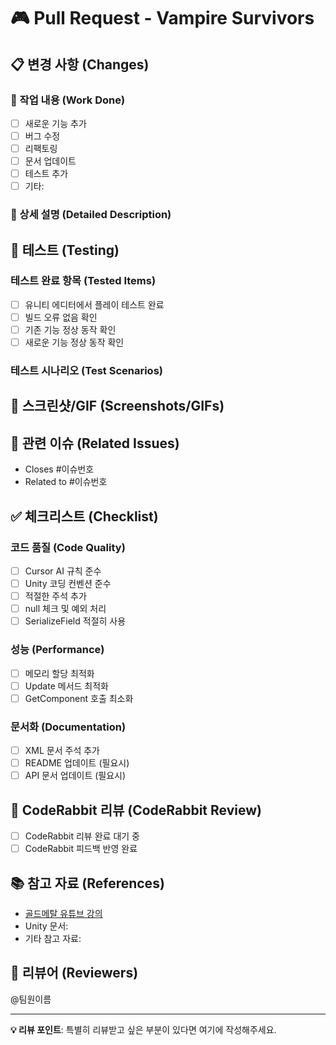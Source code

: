 # 🎮 Pull Request - Vampire Survivors

## 📋 변경 사항 (Changes)

<!-- 이번 PR에서 무엇을 변경했는지 간단히 설명해주세요 -->

### 🎯 작업 내용 (Work Done)
- [ ] 새로운 기능 추가
- [ ] 버그 수정
- [ ] 리팩토링
- [ ] 문서 업데이트
- [ ] 테스트 추가
- [ ] 기타: 

### 📝 상세 설명 (Detailed Description)

<!-- 변경 사항에 대한 자세한 설명을 작성해주세요 -->

## 🧪 테스트 (Testing)

### 테스트 완료 항목 (Tested Items)
- [ ] 유니티 에디터에서 플레이 테스트 완료
- [ ] 빌드 오류 없음 확인
- [ ] 기존 기능 정상 동작 확인
- [ ] 새로운 기능 정상 동작 확인

### 테스트 시나리오 (Test Scenarios)
<!-- 어떤 시나리오로 테스트했는지 설명해주세요 -->

## 📸 스크린샷/GIF (Screenshots/GIFs)

<!-- 변경 사항을 보여주는 스크린샷이나 GIF가 있다면 첨부해주세요 -->

## 🔗 관련 이슈 (Related Issues)

<!-- 관련된 이슈가 있다면 링크해주세요 -->
- Closes #이슈번호
- Related to #이슈번호

## ✅ 체크리스트 (Checklist)

### 코드 품질 (Code Quality)
- [ ] Cursor AI 규칙 준수
- [ ] Unity 코딩 컨벤션 준수
- [ ] 적절한 주석 추가
- [ ] null 체크 및 예외 처리
- [ ] SerializeField 적절히 사용

### 성능 (Performance)
- [ ] 메모리 할당 최적화
- [ ] Update 메서드 최적화
- [ ] GetComponent 호출 최소화

### 문서화 (Documentation)
- [ ] XML 문서 주석 추가
- [ ] README 업데이트 (필요시)
- [ ] API 문서 업데이트 (필요시)

## 🤖 CodeRabbit 리뷰 (CodeRabbit Review)

<!-- CodeRabbit 자동 리뷰 결과가 나오면 여기에 요약해주세요 -->
- [ ] CodeRabbit 리뷰 완료 대기 중
- [ ] CodeRabbit 피드백 반영 완료

## 📚 참고 자료 (References)

- [골드메탈 유튜브 강의](https://youtu.be/YAu4yWU5D5U?si=-QZ6hv3rZ_Ku1FDo)
- Unity 문서: 
- 기타 참고 자료:

## 👥 리뷰어 (Reviewers)

<!-- 리뷰를 요청할 팀원들을 태그해주세요 -->
@팀원이름

---

**💡 리뷰 포인트**: 특별히 리뷰받고 싶은 부분이 있다면 여기에 작성해주세요. 